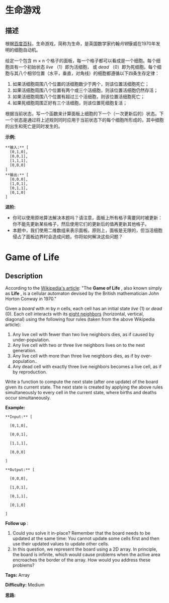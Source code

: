 # 生命游戏

## 描述

根据[百度百科](https://baike.baidu.com/item/%E7%94%9F%E5%91%BD%E6%B8%B8%E6%88%8F/2926434?fr=aladdin)，生命游戏，简称为生命，是英国数学家约翰*何顿*康威在1970年发明的细胞自动机。

给定一个包含 m × n 个格子的面板，每一个格子都可以看成是一个细胞。每个细胞具有一个初始状态 _live_ （1）即为活细胞， 或 _dead_ （0）即为死细胞。每个细胞与其八个相邻位置（水平，垂直，对角线）的细胞都遵循以下四条生存定律：

  1. 如果活细胞周围八个位置的活细胞数少于两个，则该位置活细胞死亡；
  2. 如果活细胞周围八个位置有两个或三个活细胞，则该位置活细胞仍然存活；
  3. 如果活细胞周围八个位置有超过三个活细胞，则该位置活细胞死亡；
  4. 如果死细胞周围正好有三个活细胞，则该位置死细胞复活；

根据当前状态，写一个函数来计算面板上细胞的下一个（一次更新后的）状态。下一个状态是通过将上述规则同时应用于当前状态下的每个细胞所形成的，其中细胞的出生和死亡是同时发生的。

**示例:**

    
    
    **输入:** [
      [0,1,0],
      [0,0,1],
      [1,1,1],
      [0,0,0]
    ]
    **输出:** [
      [0,0,0],
      [1,0,1],
      [0,1,1],
      [0,1,0]
    ]

**进阶:**

  * 你可以使用原地算法解决本题吗？请注意，面板上所有格子需要同时被更新：你不能先更新某些格子，然后使用它们的更新后的值再更新其他格子。
  * 本题中，我们使用二维数组来表示面板。原则上，面板是无限的，但当活细胞侵占了面板边界时会造成问题。你将如何解决这些问题？



# Game of Life

## Description



According to the [Wikipedia's article](https://en.wikipedia.org/wiki/Conway%27s_Game_of_Life): "The **Game of Life** , also known simply as **Life** , is a cellular automaton devised by the British mathematician John Horton Conway in 1970."

Given a _board_ with _m_ by _n_ cells, each cell has an initial state _live_ (1) or _dead_ (0). Each cell interacts with its [eight neighbors](https://en.wikipedia.org/wiki/Moore_neighborhood) (horizontal, vertical, diagonal) using the following four rules (taken from the above Wikipedia article):

  1. Any live cell with fewer than two live neighbors dies, as if caused by under-population.
  2. Any live cell with two or three live neighbors lives on to the next generation.
  3. Any live cell with more than three live neighbors dies, as if by over-population..
  4. Any dead cell with exactly three live neighbors becomes a live cell, as if by reproduction.

Write a function to compute the next state (after one update) of the board given its current state. The next state is created by applying the above rules simultaneously to every cell in the current state, where births and deaths occur simultaneously.

**Example:**

    
    
    **Input:** [
      [0,1,0],
      [0,0,1],
      [1,1,1],
      [0,0,0]
    ]
    **Output:** [
      [0,0,0],
      [1,0,1],
      [0,1,1],
      [0,1,0]
    ]
    

**Follow up** :

  1. Could you solve it in-place? Remember that the board needs to be updated at the same time: You cannot update some cells first and then use their updated values to update other cells.
  2. In this question, we represent the board using a 2D array. In principle, the board is infinite, which would cause problems when the active area encroaches the border of the array. How would you address these problems?


**Tags:** Array

**Difficulty:** Medium

**思路:**
